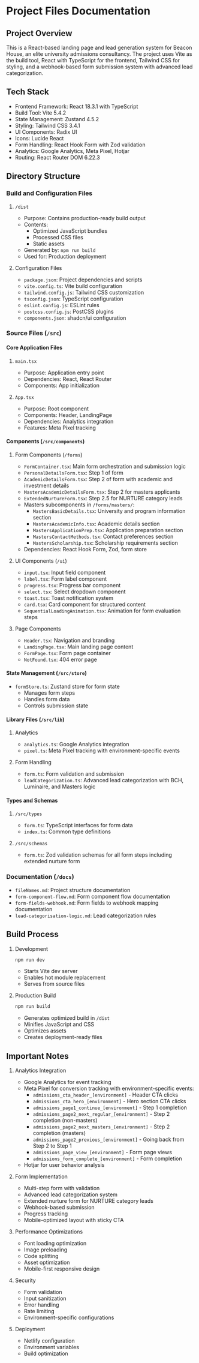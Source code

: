 # Project Files Documentation

## Project Overview
This is a React-based landing page and lead generation system for Beacon House, an elite university admissions consultancy. The project uses Vite as the build tool, React with TypeScript for the frontend, Tailwind CSS for styling, and a webhook-based form submission system with advanced lead categorization.

## Tech Stack
- Frontend Framework: React 18.3.1 with TypeScript
- Build Tool: Vite 5.4.2
- State Management: Zustand 4.5.2
- Styling: Tailwind CSS 3.4.1
- UI Components: Radix UI
- Icons: Lucide React
- Form Handling: React Hook Form with Zod validation
- Analytics: Google Analytics, Meta Pixel, Hotjar
- Routing: React Router DOM 6.22.3

## Directory Structure

### Build and Configuration Files
1. `/dist`
   - Purpose: Contains production-ready build output
   - Contents:
     - Optimized JavaScript bundles
     - Processed CSS files
     - Static assets
   - Generated by: `npm run build`
   - Used for: Production deployment

2. Configuration Files
   - `package.json`: Project dependencies and scripts
   - `vite.config.ts`: Vite build configuration
   - `tailwind.config.js`: Tailwind CSS customization
   - `tsconfig.json`: TypeScript configuration
   - `eslint.config.js`: ESLint rules
   - `postcss.config.js`: PostCSS plugins
   - `components.json`: shadcn/ui configuration

### Source Files (`/src`)

#### Core Application Files
1. `main.tsx`
   - Purpose: Application entry point
   - Dependencies: React, React Router
   - Components: App initialization

2. `App.tsx`
   - Purpose: Root component
   - Components: Header, LandingPage
   - Dependencies: Analytics integration
   - Features: Meta Pixel tracking

#### Components (`/src/components`)

1. Form Components (`/forms`)
   - `FormContainer.tsx`: Main form orchestration and submission logic
   - `PersonalDetailsForm.tsx`: Step 1 of form
   - `AcademicDetailsForm.tsx`: Step 2 of form with academic and investment details
   - `MastersAcademicDetailsForm.tsx`: Step 2 for masters applicants
   - `ExtendedNurtureForm.tsx`: Step 2.5 for NURTURE category leads
   - Masters subcomponents in `/forms/masters/`:
     - `MastersBasicDetails.tsx`: University and program information section
     - `MastersAcademicInfo.tsx`: Academic details section
     - `MastersApplicationPrep.tsx`: Application preparation section
     - `MastersContactMethods.tsx`: Contact preferences section
     - `MastersScholarship.tsx`: Scholarship requirements section
   - Dependencies: React Hook Form, Zod, form store

2. UI Components (`/ui`)
   - `input.tsx`: Input field component
   - `label.tsx`: Form label component
   - `progress.tsx`: Progress bar component
   - `select.tsx`: Select dropdown component
   - `toast.tsx`: Toast notification system
   - `card.tsx`: Card component for structured content
   - `SequentialLoadingAnimation.tsx`: Animation for form evaluation steps

3. Page Components
   - `Header.tsx`: Navigation and branding
   - `LandingPage.tsx`: Main landing page content
   - `FormPage.tsx`: Form page container
   - `NotFound.tsx`: 404 error page

#### State Management (`/src/store`)
- `formStore.ts`: Zustand store for form state
  - Manages form steps
  - Handles form data
  - Controls submission state

#### Library Files (`/src/lib`)
1. Analytics
   - `analytics.ts`: Google Analytics integration
   - `pixel.ts`: Meta Pixel tracking with environment-specific events
   
2. Form Handling
   - `form.ts`: Form validation and submission
   - `leadCategorization.ts`: Advanced lead categorization with BCH, Luminaire, and Masters logic

#### Types and Schemas
1. `/src/types`
   - `form.ts`: TypeScript interfaces for form data
   - `index.ts`: Common type definitions

2. `/src/schemas`
   - `form.ts`: Zod validation schemas for all form steps including extended nurture form

### Documentation (`/docs`)
- `fileNames.md`: Project structure documentation
- `form-component-flow.md`: Form component flow documentation
- `form-fields-webhook.md`: Form fields to webhook mapping documentation
- `lead-categorisation-logic.md`: Lead categorization rules

## Build Process
1. Development
   ```bash
   npm run dev
   ```
   - Starts Vite dev server
   - Enables hot module replacement
   - Serves from source files

2. Production Build
   ```bash
   npm run build
   ```
   - Generates optimized build in `/dist`
   - Minifies JavaScript and CSS
   - Optimizes assets
   - Creates deployment-ready files

## Important Notes
1. Analytics Integration
   - Google Analytics for event tracking
   - Meta Pixel for conversion tracking with environment-specific events:
     - `admissions_cta_header_[environment]` - Header CTA clicks
     - `admissions_cta_hero_[environment]` - Hero section CTA clicks
     - `admissions_page1_continue_[environment]` - Step 1 completion
     - `admissions_page2_next_regular_[environment]` - Step 2 completion (non-masters)
     - `admissions_page2_next_masters_[environment]` - Step 2 completion (masters)
     - `admissions_page2_previous_[environment]` - Going back from Step 2 to Step 1
     - `admissions_page_view_[environment]` - Form page views
     - `admissions_form_complete_[environment]` - Form completion
   - Hotjar for user behavior analysis

2. Form Implementation
   - Multi-step form with validation
   - Advanced lead categorization system
   - Extended nurture form for NURTURE category leads
   - Webhook-based submission
   - Progress tracking
   - Mobile-optimized layout with sticky CTA

3. Performance Optimizations
   - Font loading optimization
   - Image preloading
   - Code splitting
   - Asset optimization
   - Mobile-first responsive design

4. Security
   - Form validation
   - Input sanitization
   - Error handling
   - Rate limiting
   - Environment-specific configurations

5. Deployment
   - Netlify configuration
   - Environment variables
   - Build optimization